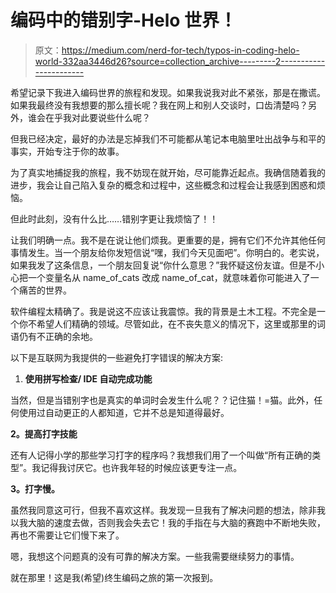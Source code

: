 # 编码中的错别字-Helo 世界！

> 原文：<https://medium.com/nerd-for-tech/typos-in-coding-helo-world-332aa3446d26?source=collection_archive---------2----------------------->

希望记录下我进入编码世界的旅程和发现。如果我说我对此不紧张，那是在撒谎。如果我最终没有我想要的那么擅长呢？我在网上和别人交谈时，口齿清楚吗？另外，谁会在乎我对此要说些什么呢？

但我已经决定，最好的办法是忘掉我们不可能都从笔记本电脑里吐出战争与和平的事实，开始专注于你的故事。

为了真实地捕捉我的旅程，我不妨现在就开始，尽可能靠近起点。我确信随着我的进步，我会让自己陷入复杂的概念和过程中，这些概念和过程会让我感到困惑和烦恼。

但此时此刻，没有什么比……错别字更让我烦恼了！！

让我们明确一点。我不是在说让他们烦我。更重要的是，拥有它们不允许其他任何事情发生。当一个朋友给你发短信说“嘿，我们今天见面吧”。你明白的。老实说，如果我发了这条信息，一个朋友回复说“你什么意思？”我怀疑这份友谊。但是不小心把一个变量名从 name_of_cats 改成 name_of_cat，就意味着你可能进入了一个痛苦的世界。

软件编程太精确了。我是说这不应该让我震惊。我的背景是土木工程。不完全是一个你不希望人们精确的领域。尽管如此，在不丧失意义的情况下，这里或那里的词语仍有不正确的余地。

以下是互联网为我提供的一些避免打字错误的解决方案:

1.  **使用拼写检查/ IDE 自动完成功能**

当然，但是当错别字也是真实的单词时会发生什么呢？？记住猫！=猫。此外，任何使用过自动更正的人都知道，它并不总是知道得最好。

**2。提高打字技能**

还有人记得小学的那些学习打字的程序吗？我想我们用了一个叫做“所有正确的类型”。我记得我讨厌它。也许我年轻的时候应该更专注一点。

**3。打字慢。**

虽然我同意这可行，但我不喜欢这样。我发现一旦我有了解决问题的想法，除非我以我大脑的速度去做，否则我会失去它！我的手指在与大脑的赛跑中不断地失败，再也不需要让它们慢下来了。

嗯，我想这个问题真的没有可靠的解决方案。一些我需要继续努力的事情。

就在那里！这是我(希望)终生编码之旅的第一次报到。